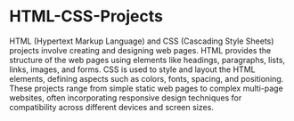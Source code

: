 # HTML-CSS-Projects
HTML (Hypertext Markup Language) and CSS (Cascading Style Sheets) projects involve creating and designing web pages. HTML provides the structure of the web pages using elements like headings, paragraphs, lists, links, images, and forms. CSS is used to style and layout the HTML elements, defining aspects such as colors, fonts, spacing, and positioning. These projects range from simple static web pages to complex multi-page websites, often incorporating responsive design techniques for compatibility across different devices and screen sizes.
